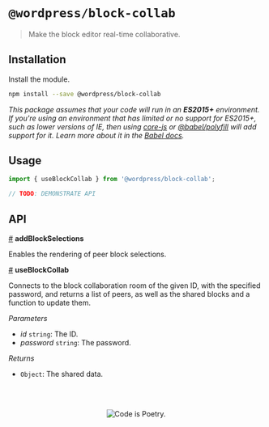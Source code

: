 # `@wordpress/block-collab`

> Make the block editor real-time collaborative.

## Installation

Install the module.

```sh
npm install --save @wordpress/block-collab
```

_This package assumes that your code will run in an **ES2015+** environment. If you're using an environment that has limited or no support for ES2015+, such as lower versions of IE, then using [core-js](https://github.com/zloirock/core-js) or [@babel/polyfill](https://babeljs.io/docs/en/next/babel-polyfill) will add support for it. Learn more about it in the [Babel docs](https://babeljs.io/docs/en/next/caveats)._

## Usage

```js
import { useBlockCollab } from '@wordpress/block-collab';

// TODO: DEMONSTRATE API
```

## API

<!-- START TOKEN(Autogenerated API docs) -->

<a name="addBlockSelections" href="#addBlockSelections">#</a> **addBlockSelections**

Enables the rendering of peer block selections.

<a name="useBlockCollab" href="#useBlockCollab">#</a> **useBlockCollab**

Connects to the block collaboration room of the given ID,
with the specified password, and returns a list of peers,
as well as the shared blocks and a function to update them.

_Parameters_

-   _id_ `string`: The ID.
-   _password_ `string`: The password.

_Returns_

-   `Object`: The shared data.


<!-- END TOKEN(Autogenerated API docs) -->

<br/><br/><p align="center"><img src="https://s.w.org/style/images/codeispoetry.png?1" alt="Code is Poetry." /></p>
